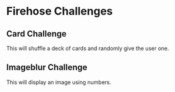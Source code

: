 # Firehose Challenges

## Card Challenge

This will shuffle a deck of cards and randomly give the user one.

## Imageblur Challenge

This will display an image using numbers.
